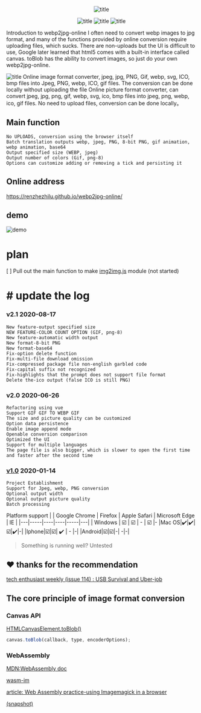 <center>

![title](https://cdn.jsdelivr.net/gh/renzhezhilu/webp2jpg-online/cdn/og_image2.png)

![title](https://cdn.jsdelivr.net/gh/renzhezhilu/webp2jpg-online/cdn/badges/01.svg)
![title](https://cdn.jsdelivr.net/gh/renzhezhilu/webp2jpg-online/cdn/badges/02.svg)
![title](https://cdn.jsdelivr.net/gh/renzhezhilu/webp2jpg-online/cdn/badges/03.svg)
</center>
Introduction to webp2jpg-online
I often need to convert webp images to jpg format, and many of the functions provided by online conversion require uploading files, which sucks. There are non-uploads but the UI is difficult to use, Google later learned that html5 comes with a built-in interface called canvas. toBlob has the ability to convert images, so just do your own webp2jpg-online.

![title](https://cdn.jsdelivr.net/gh/renzhezhilu/webp2jpg-online/cdn/format2.png)
Online image format converter, jpeg, jpg, PNG, Gif, webp, svg, ICO, bmp files into Jpeg, PNG, webp, ICO, gif files. The conversion can be done locally without uploading the file
Online picture format converter, can convert jpeg, jpg, png, gif, webp, svg, ico, bmp files into jpeg, png, webp, ico, gif files. No need to upload files, conversion can be done locally。

## Main function
    No UPLOADS, conversion using the browser itself
    Batch translation outputs webp, jpeg, PNG, 8-bit PNG, gif animation, webp animation, base64
    Output specified size (WEBP, jpeg)
    Output number of colors (Gif, png-8)
    Options can customize adding or removing a tick and persisting it

## Online address
https://renzhezhilu.github.io/webp2jpg-online/

## demo
![demo](https://cdn.jsdelivr.net/gh/renzhezhilu/webp2jpg-online/cdn/v2_demo.gif)

# plan # 
[ ] Pull out the main function to make [img2img.js](https://github.com/renzhezhilu/img2img ) module (not started)

# # update the log
### v2.1 2020-08-17
    New feature-output specified size
    NEW FEATURE-COLOR COUNT OPTION (GIF, png-8)
    New feature-automatic width output
    New format-8-bit PNG
    New format-base64
    Fix-option delete function
    Fix-multi-file download omission
    Fix-compressed package file non-english garbled code
    Fix-capital suffix not recognized
    Fix-highlights that the prompt does not support file format
    Delete the-ico output (false ICO is still PNG) 
### v2.0 2020-06-26
    Refactoring using vue
    Support GIF GIF TO WEBP GIF
    The size and picture quality can be customized
    Option data persistence
    Enable image append mode
    Openable conversion comparison
    Optimized the UI
    Support for multiple languages
    The page file is also bigger, which is slower to open the first time and faster after the second time
### [v1.0](https://github.com/renzhezhilu/webp2jpg-online/tree/v1.0) 2020-01-14
    Project Establishment
    Support for Jpeg, webp, PNG conversion
    Optional output width
    Optional output picture quality
    Batch processing

Platform support
| | Google Chrome | Firefox | Apple Safari | Microsoft Edge | IE | 
|---|-----|----|----|-----|---|
| Windows ️| ☑️ | ☑️ | - | ☑️ |-
|Mac OS|✔️|✔️|☑️|✔️|-|
|Iphone|☑️|☑️| ✔️ | - |-|
|Android|☑️|☑️|-| -|-|
️️
> Something is running well? Untested
## ❤ thanks for the recommendation
[ tech enthusiast weekly (issue 114) : USB Survival and Uber-job ](http://www.ruanyifeng.com/blog/2020/07/weekly-issue-114.html )

## The core principle of image format conversion
### Canvas API
[HTMLCanvasElement.toBlob()](https://developer.mozilla.org/zh-CN/docs/Web/API/HTMLCanvasElement/toBlob)

``` javascript
canvas.toBlob(callback, type, encoderOptions);
```
### WebAssembly
[MDN:WebAssembly doc](https://developer.mozilla.org/zh-CN/docs/WebAssembly)

[wasm-im ](https://github.com/mk33mk333/wasm-im)

[ article: Web Assembly practice-using Imagemagick in a browser ](https://cloud.tencent.com/developer/article/1554176)

[(snapshot)](https://renzhezhilu.github.io/webp2jpg-online/doc/webassembly-using)
